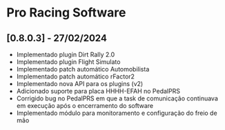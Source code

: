 # Pro Racing Software

## [0.8.0.3] - 27/02/2024

 - Implementado plugin Dirt Rally 2.0
 - Implementado plugin Flight Simulato
 - Implementado patch automático Automobilista
 - Implementado patch automático rFactor2
 - Implementado nova API para os plugins (v2)
 - Adicionado suporte para placa HHHH-EFAH no PedalPRS
 - Corrigido bug no PedalPRS em que a task de comunicação continuava em execução após o encerramento do software
 - Implementado módulo para monitoramento e configuração do freio de mão
